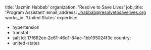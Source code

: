 title: 'Jazmin Habbab'
organization: 'Resolve to Save Lives'
job_title: 'Program Assistant'
email_address: Jhabbab@resolvetosavelives.org
works_in: 'United States'
expertise:
  - hypertension
  - transfat
  - salt
id: 17f682ee-2e61-46d1-84ac-1bb195024f3c
country:
  - united-states
